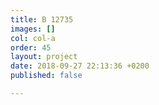 ```yaml
---
title: B 12735
images: []
col: col-a
order: 45
layout: project
date: 2018-09-27 22:13:36 +0200
published: false

---
```

